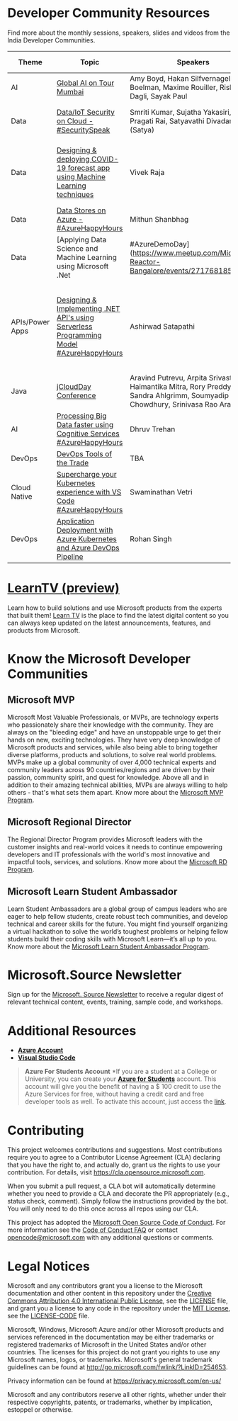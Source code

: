 # Developer Community Resources

Find more about the monthly sessions, speakers, slides and videos from the India Developer Communities. 

| Theme | Topic | Speakers | Resources | Session Video |
|---|---|---|---|---|
| AI | [Global AI on Tour Mumbai](https://www.eventbrite.com/e/global-ai-on-tour-mumbai-tickets-119294794943) | Amy Boyd, Hakan Silfvernagel, Henk Boelman, Maxime Rouiller, Rishit Dagli, Sayak Paul | [Conference Details](https://www.eventbrite.com/e/global-ai-on-tour-mumbai-tickets-119294794943) | [Watch Now](https://globalai.live/global-ai-on-tour-mumbai/) |
|  Data | [Data/IoT Security on Cloud - #SecuritySpeak](https://www.meetup.com/Microsoft-Reactor-Bangalore/events/271746745/)  |  Smriti Kumar, Sujatha Yakasiri, Pragati Rai, Satyavathi Divadari (Satya) | [Azure Security Fundamentals](https://docs.microsoft.com/en-us/azure/security/fundamentals/?WT.mc_id=-github-arsaha&wt.mc_id=AID3018158_QSG_EML_445393&ocid=AID3018158_QSG_EML_445393), [Azure IoT Security](https://azure.microsoft.com/en-us/overview/iot/security/?WT.mc_id=-github-arsaha&wt.mc_id=AID3018158_QSG_EML_445394&ocid=AID3018158_QSG_EML_445394) |  [Watch Now](https://www.youtube.com/watch?v=WldK9FKTjUU) |
|  Data | [Designing & deploying COVID-19 forecast app using Machine Learning techniques](https://www.meetup.com/Microsoft-Reactor-Bangalore/events/271746623/) | Vivek Raja  | [Create Machine Learning models](https://docs.microsoft.com/en-us/learn/paths/create-machine-learn-models/?WT.mc_id=-github-arsaha&wt.mc_id=AID3018158_QSG_EML_445395&ocid=AID3018158_QSG_EML_445395), [Azure Machine Learning](https://docs.microsoft.com/en-us/azure/machine-learning/overview-what-is-azure-ml?WT.mc_id=-github-arsaha&wt.mc_id=AID3018158_QSG_EML_445396&ocid=AID3018158_QSG_EML_445396), [MLOps on Azure](https://github.com/microsoft/MLOps) |[Watch Now](https://www.youtube.com/watch?v=xtCdUQce9vM&feature=youtu.be)  | 
|  Data | [Data Stores on Azure - #AzureHappyHours](https://www.meetup.com/Microsoft-Reactor-Bangalore/events/271748075/)  | Mithun Shanbhag  | [Azure SQL](https://docs.microsoft.com/en-us/azure/azure-sql/?WT.mc_id=-github-arsaha&wt.mc_id=AID3018158_QSG_EML_445397&ocid=AID3018158_QSG_EML_445397), [Azure Cosmos DB](https://docs.microsoft.com/en-us/azure/cosmos-db/introduction?WT.mc_id=-github-arsaha&wt.mc_id=AID3018158_QSG_EML_445398&ocid=AID3018158_QSG_EML_445398)  | [Watch Now](https://www.youtube.com/watch?v=uK0kbAfG3fo)  |
| Data | [Applying Data Science and Machine Learning using Microsoft .Net  | #AzureDemoDay](https://www.meetup.com/Microsoft-Reactor-Bangalore/events/271768185/) | Praveen Raghuvanshi | [Learning Resource](https://dotnet.microsoft.com/learn/ml-dotnet) | [Watch Now](https://www.youtube.com/watch?v=g91ONmgfi2s) |
| APIs/Power Apps | [Designing & Implementing .NET API's using Serverless Programming Model #AzureHappyHours](https://www.meetup.com/Microsoft-Reactor-Bangalore/events/272191714/) | Ashirwad Satapathi  | [Azure Functions Documentation](https://docs.microsoft.com/azure/azure-functions/?WT.mc_id=-github-arsaha), [Quickstarts to create your first Azure Function](https://docs.microsoft.com/azure/azure-functions/functions-create-first-function-vs-code?pivots=programming-language-csharp&WT.mc_id=-github-arsaha), [Create Serverless Applications](https://docs.microsoft.com/learn/paths/create-serverless-applications/?WT.mc_id=-github-arsaha) |[Watch Now](https://www.youtube.com/watch?v=fPiAPtMrFMg&feature=youtu.be)|
| Java | [jCloudDay Conference](https://aka.ms/MSFTJCloudDay) | Aravind Putrevu, Arpita Srivastava, Haimantika Mitra, Rory Preddy, Sandra Ahlgrimm, Soumyadip Chowdhury, Srinivasa Rao Aravilli | [Conference Schedule](https://jcloud.konfhub.com/#schedule) |[Watch Now](https://www.youtube.com/watch?v=eaNqPtJOPQE)|
| AI | [Processing Big Data faster using Cognitive Services   #AzureHappyHours](https://www.meetup.com/Microsoft-Reactor-Bangalore/events/272935394/) | Dhruv Trehan |  | - |
| DevOps | [DevOps Tools of the Trade](https://www.meetup.com/Microsoft-Reactor-Bangalore/events/272420602/) | TBA | - | - | 
| Cloud Native | [Supercharge your Kubernetes experience with VS Code  #AzureHappyHours](https://www.meetup.com/Microsoft-Reactor-Bangalore/events/272480792/) | Swaminathan Vetri | - | - |
| DevOps | [Application Deployment with Azure Kubernetes and Azure DevOps Pipeline](https://www.meetup.com/Microsoft-Reactor-Bangalore/events/272819959/) | Rohan Singh | - | - |

# [LearnTV (preview)](https://docs.microsoft.com/learn/tv/?WT.mc_id=-github-arsaha)

Learn how to build solutions and use Microsoft products from the experts that built them! [Learn TV](https://docs.microsoft.com/learn/tv/?WT.mc_id=-github-arsaha) is the place to find the latest digital content so you can always keep updated on the latest announcements, features, and products from Microsoft. 

# Know the Microsoft Developer Communities 

## Microsoft MVP 
Microsoft Most Valuable Professionals, or MVPs, are technology experts who passionately share their knowledge with the community. They are always on the "bleeding edge" and have an unstoppable urge to get their hands on new, exciting technologies. They have very deep knowledge of Microsoft products and services, while also being able to bring together diverse platforms, products and solutions, to solve real world problems. MVPs make up a global community of over 4,000 technical experts and community leaders across 90 countries/regions and are driven by their passion, community spirit, and quest for knowledge. Above all and in addition to their amazing technical abilities, MVPs are always willing to help others - that's what sets them apart. Know more about the [Microsoft MVP Program](https://mvp.microsoft.com/en-us/).  

## Microsoft Regional Director
The Regional Director Program provides Microsoft leaders with the customer insights and real-world voices it needs to continue empowering developers and IT professionals with the world's most innovative and impactful tools, services, and solutions. Know more about the [Microsoft RD Program](https://rd.microsoft.com/en-us/).

## Microsoft Learn Student Ambassador
Learn Student Ambassadors are a global group of campus leaders who are eager to help fellow students, create robust tech communities, and develop technical and career skills for the future. You might find yourself organizing a virtual hackathon to solve the world’s toughest problems or helping fellow students build their coding skills with Microsoft Learn—it’s all up to you. Know more about the [Microsoft Learn Student Ambassador Program](https://studentambassadors.microsoft.com/en-us).

# Microsoft.Source Newsletter

Sign up for the [Microsoft. Source Newsletter](https://azure.microsoft.com/en-in/resources/join-the-azure-developer-community/?wt.mc_id=AID3018158_QSG_EML_NLTR_445400&ocid=AID3018158_QSG_EML_NLTR_445400) to receive a regular digest of relevant technical content, events, training, sample code, and workshops.

# Additional Resources 

- **[Azure Account](https://azure.microsoft.com/en-us/?WT.mc_id=-github-arsaha&wt.mc_id=AID3018158_QSG_EML_445401&ocid=AID3018158_QSG_EML_445401)**
- **[Visual Studio Code](https://code.visualstudio.com/)**

> **Azure For Students Account**
*If you are a student at a College or University, you can create your **[Azure for Students](https://azure.microsoft.com/free/students/?WT.mc_id=-github-arsaha)** account. This account will give you the benefit of having a \$ 100 credit to use the Azure Services for free, without having a credit card and free developer tools as well. To activate this account, just access the [link](https://azure.microsoft.com/en-us/free/students/?WT.mc_id=-github-arsaha&wt.mc_id=AID3018158_QSG_EML_445402&ocid=AID3018158_QSG_EML_445402).


# Contributing

This project welcomes contributions and suggestions.  Most contributions require you to agree to a
Contributor License Agreement (CLA) declaring that you have the right to, and actually do, grant us
the rights to use your contribution. For details, visit https://cla.opensource.microsoft.com.

When you submit a pull request, a CLA bot will automatically determine whether you need to provide
a CLA and decorate the PR appropriately (e.g., status check, comment). Simply follow the instructions
provided by the bot. You will only need to do this once across all repos using our CLA.

This project has adopted the [Microsoft Open Source Code of Conduct](https://opensource.microsoft.com/codeofconduct/).
For more information see the [Code of Conduct FAQ](https://opensource.microsoft.com/codeofconduct/faq/) or
contact [opencode@microsoft.com](mailto:opencode@microsoft.com) with any additional questions or comments.

# Legal Notices

Microsoft and any contributors grant you a license to the Microsoft documentation and other content
in this repository under the [Creative Commons Attribution 4.0 International Public License](https://creativecommons.org/licenses/by/4.0/legalcode),
see the [LICENSE](LICENSE) file, and grant you a license to any code in the repository under the [MIT License](https://opensource.org/licenses/MIT), see the
[LICENSE-CODE](LICENSE-CODE) file.

Microsoft, Windows, Microsoft Azure and/or other Microsoft products and services referenced in the documentation
may be either trademarks or registered trademarks of Microsoft in the United States and/or other countries.
The licenses for this project do not grant you rights to use any Microsoft names, logos, or trademarks.
Microsoft's general trademark guidelines can be found at http://go.microsoft.com/fwlink/?LinkID=254653.

Privacy information can be found at https://privacy.microsoft.com/en-us/

Microsoft and any contributors reserve all other rights, whether under their respective copyrights, patents,
or trademarks, whether by implication, estoppel or otherwise.

